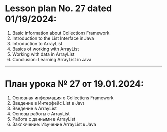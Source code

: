 # Lesson plan No. 27 dated 01/19/2024:

1. Basic information about Collections Framework
2. Introduction to the List Interface in Java
3. Introduction to ArrayList
4. Basics of working with ArrayList
5. Working with data in ArrayList
6. Conclusion: Learning ArrayList in Java

_________________________________________________

# План урока № 27 от 19.01.2024:

1. Основная информация о Collections Framework
2. Введение в Интерфейс List в Java
3. Введение в ArrayList
4. Основы работы с ArrayList
5. Работа с данными в ArrayList
6. Заключение: Изучение ArrayList в Java





